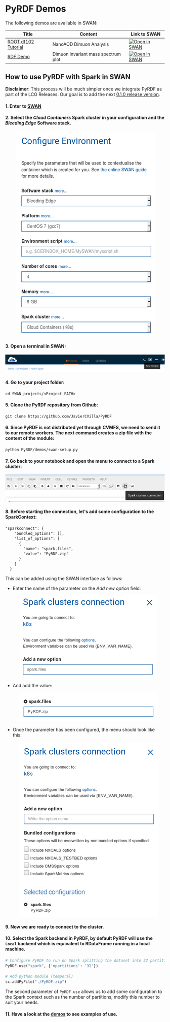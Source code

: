 # PyRDF Demos

The following demos are available in SWAN:

| Title  | Content  | Link to SWAN |
|--------|----------|--------------|
| [ROOT df102 Tutorial](df102_NanoAODDimuonAnalysis.ipynb) |  NanoAOD Dimuon Analysis |  <a href="https://cern.ch/swanserver/cgi-bin/go?projurl=https://raw.githubusercontent.com/JavierCVilla/PyRDF/new-demo/demos/df102_NanoAODDimuonAnalysis.ipynb" target="_blank"><img src="http://swanserver.web.cern.ch/swanserver/images/badge_swan_white_150.png" alt="Open in SWAN" style="height:1.3em"></a> |
| [RDF Demo](RDF_demo.ipynb) | Dimuon invariant mass spectrum plot | <a href="https://cern.ch/swanserver/cgi-bin/go?projurl=https://raw.githubusercontent.com/JavierCVilla/PyRDF/new-demo/demos/RDF_demo.ipynb" target="_blank"><img src="http://swanserver.web.cern.ch/swanserver/images/badge_swan_white_150.png" alt="Open in SWAN" style="height:1.3em"></a> |

## How to use PyRDF with Spark in SWAN

**Disclaimer**: This process will be much simpler once we integrate PyRDF as part of the LCG Releases. Our goal is to add the next [0.1.0 release version](https://github.com/JavierCVilla/PyRDF/projects/2).

#### 1. Enter to [SWAN](swan.cern.ch)

#### 2. Select the *Cloud Containers* Spark cluster in your configuration and the *Bleeding Edge* Software stack.

<p align="center"><img src ="images/swan-tutorial-0.png" /></p>

#### 3. Open a terminal in SWAN:

  ![](images/swan-tutorial-1.png)

#### 4. Go to your project folder:

  ```
  cd SWAN_projects/<Project_PATH>
  ```

#### 5. Clone the PyRDF repository from Github:

  ```
  git clone https://github.com/JavierCVilla/PyRDF
  ```

#### 6. Since PyRDF is not distributed yet through CVMFS, we need to send it to our remote workers. The next command creates a zip file with the content of the module:

  ```
  python PyRDF/demos/swan-setup.py
  ```

#### 7. Go back to your notebook and open the menu to connect to a Spark cluster:

 ![](images/swan-tutorial-2.png)

#### 8. Before starting the connection, let's add some configuration to the SparkContext:

  ```
  "sparkconnect": {
      "bundled_options": [],
      "list_of_options": [
        {
          "name": "spark.files",
          "value": "PyRDF.zip"
        }
      ]
    }
  ```

  This can be added using the SWAN interface as follows:

  - Enter the name of the parameter on the _Add new option_ field:

      <p align="center"><img src ="images/swan-tutorial-3.png" /></p>

  - And add the value:

      <p align="center"><img src ="images/swan-tutorial-4.png" /></p>

  - Once the parameter has been configured, the menu should look like this:

      <p align="center"><img src ="images/swan-tutorial-5.png" /></p>

#### 9. Now we are ready to connect to the cluster.

#### 10. Select the Spark backend in PyRDF, by default PyRDF will use the `Local` backend which is equivalent to RDataFrame running in a local machine.

  ```python
  # Configure PyRDF to run on Spark splitting the dataset into 32 partitions
  PyRDF.use("spark", {'npartitions': '32'})

  # Add python module (temporal)
  sc.addPyFile("./PyRDF.zip")
  ```

  The second parameter of `PyRDF.use` allows us to add some configuration to the Spark context such as the number of partitions, modify this number to suit your needs.


#### 11. Have a look at the [demos](#pyrdf-demos) to see examples of use.
